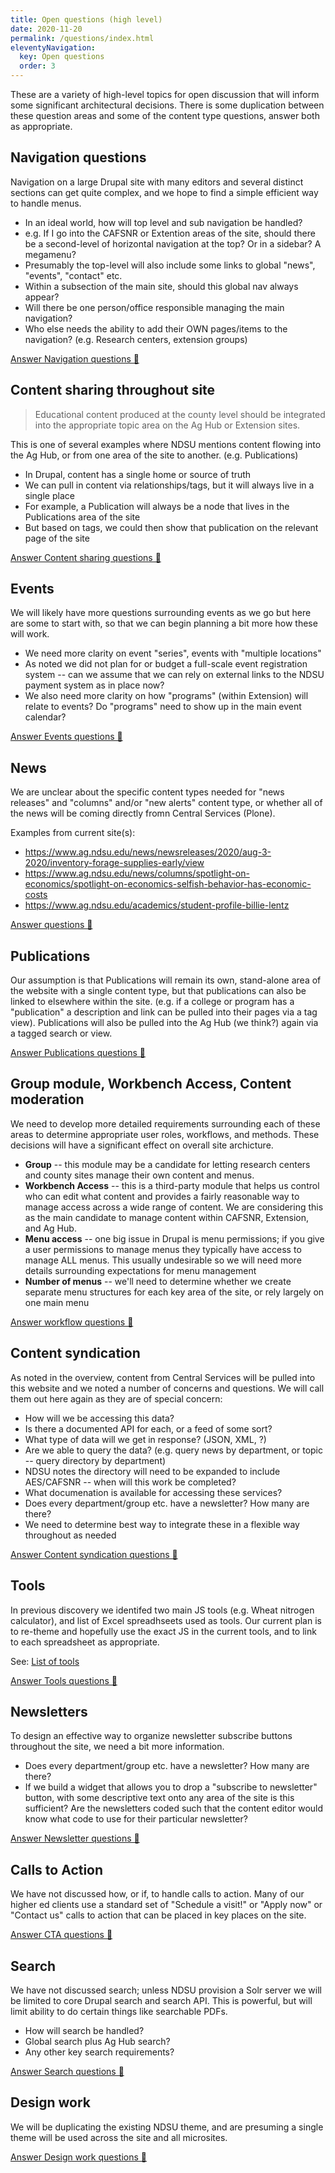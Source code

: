 ```yaml
---
title: Open questions (high level)
date: 2020-11-20
permalink: /questions/index.html
eleventyNavigation:
  key: Open questions
  order: 3
---
```

These are a variety of high-level topics for open discussion that will inform some significant architectural decisions. There is some duplication between these question areas and some of the content type questions, answer both as appropriate. 

## Navigation questions

Navigation on a large Drupal site with many editors and several distinct sections can get quite complex, and we hope to find a simple efficient way to handle menus. 

* In an ideal world, how will top level and sub navigation be handled? 
* e.g. If I go into the CAFSNR or Extention areas of the site, should there be a second-level of horizontal navigation at the top? Or in a sidebar? A megamenu?
* Presumably the top-level will also include some links to global "news", "events", "contact" etc.  
* Within a subsection of the main site, should this global nav always appear? 
* Will there be one person/office responsible managing the main navigation? 
* Who else needs the ability to add their OWN pages/items to the navigation? (e.g. Research centers, extension groups)

<a class="button bg-green-500 hover:bg-blue-500 rounded" href="https://docs.google.com/forms/d/e/1FAIpQLSek60Fsqi2DSxYL_giop0AcX8nGC2oAl_52Ow1dA_yi1t4YDA/viewform?usp=sf_link" target="_blank">Answer Navigation questions 🤔</a>

## Content sharing throughout site

> Educational content produced at the county level should be integrated into the appropriate topic area on the Ag Hub or Extension sites.

This is one of several examples where NDSU mentions content flowing into the Ag Hub, or from one area of the site to another. (e.g. Publications)

* In Drupal, content has a single home or source of truth
* We can pull in content via relationships/tags, but it will always live in a single place
* For example, a Publication will always be a node that lives in the Publications area of the site
* But based on tags, we could then show that publication on the relevant page of the site

<a class="button bg-green-500 hover:bg-blue-500 rounded" href="https://docs.google.com/forms/d/e/1FAIpQLSdlJgP-C06W3n_du0FI6gbwZJeAfMA-LJLzoEaSU8ivt6UVTw/viewform?usp=sf_link" target="_blank">Answer Content sharing questions 🤔</a>

## Events

We will likely have more questions surrounding events as we go but here are some to start with, so that we can begin planning a bit more how these will work.

* We need more clarity on event "series", events with "multiple locations"
* As noted we did not plan for or budget a full-scale event registration system -- can we assume that we can rely on external links to the NDSU payment system as in place now?
* We also need more clarity on how "programs" (within Extension) will relate to events? Do "programs" need to show up in the main event calendar?

<a class="button bg-green-500 hover:bg-blue-500 rounded" href="https://docs.google.com/forms/d/e/1FAIpQLSepFTSyadDrvInL2J8mjj6DFypsInpGCWZQKHyeiNhbj5Mngg/viewform?usp=sf_link" target="_blank">Answer Events questions 🤔</a>

## News

We are unclear about the specific content types needed for "news releases" and "columns" and/or "new alerts" content type, or whether all of the news will be coming directly fromn Central Services (Plone).

Examples from current site(s): 
* https://www.ag.ndsu.edu/news/newsreleases/2020/aug-3-2020/inventory-forage-supplies-early/view
* https://www.ag.ndsu.edu/news/columns/spotlight-on-economics/spotlight-on-economics-selfish-behavior-has-economic-costs
* https://www.ag.ndsu.edu/academics/student-profile-billie-lentz

<a class="button bg-green-500 hover:bg-blue-500 rounded" href="https://docs.google.com/forms/d/e/1FAIpQLScwyp1cxdB565XEpI5zBn-oTNYdCIpS0akCEsWjYOH5dzlsog/viewform?usp=sf_link" target="_blank">Answer  questions 🤔</a>


## Publications

Our assumption is that Publications will remain its own, stand-alone area of the website with a single content type, but that publications can also be linked to elsewhere within the site. (e.g. if a college or program has a "publication" a description and link can be pulled into their pages via a tag view).  Publications will also be pulled into the Ag Hub (we think?) again via a tagged search or view. 

<a class="button bg-green-500 hover:bg-blue-500 rounded" href="https://docs.google.com/forms/d/e/1FAIpQLSdip5gbulPf9VFpJHDfgWzZnTZwHBf6MiDUTn9HpBJX2yfAzA/viewform?usp=sf_link" target="_blank">Answer Publications questions 🤔</a>



## Group module, Workbench Access, Content moderation

We need to develop more detailed requirements surrounding each of these areas to determine appropriate user roles, workflows, and methods. These decisions will have a significant effect on overall site archicture. 

* **Group** -- this module may be a candidate for letting research centers and county sites manage their own content and menus. 
* **Workbench Access** -- this is a third-party module that helps us control who can edit what content and provides a fairly reasonable way to manage access across a wide range of content. We are considering this as the main candidate to manage content within CAFSNR, Extension, and Ag Hub. 
* **Menu access** -- one big issue in Drupal is menu permissions; if you give a user permissions to manage menus they typically have access to manage ALL menus. This usually undesirable so we will need more details surrounding expectations for menu management
* **Number of menus** -- we'll need to determine whether we create separate menu structures for each key area of the site, or rely largely on one main menu

<a class="button bg-green-500 hover:bg-blue-500 rounded" href="https://docs.google.com/forms/d/e/1FAIpQLSdZE3bzAOGK8-gykPvoPLQVJIooEyN3qrBl8_IkuWbUP13Kug/viewform?usp=sf_link" target="_blank">Answer workflow questions 🤔</a>

## Content syndication

As noted in the overview, content from Central Services will be pulled into this website and we noted a number of concerns and questions. We will call them out here again as they are of special concern:

* How will we be accessing this data? 
* Is there a documented API for each, or a feed of some sort?
* What type of data will we get in response? (JSON, XML, ?) 
* Are we able to query the data? (e.g. query news by department, or topic -- query directory by department)
* NDSU notes the directory will need to be expanded to include AES/CAFSNR -- when will this work be completed?
* What documenation is available for accessing these services? 
* Does every department/group etc. have a newsletter? How many are there? 
* We need to determine best way to integrate these in a flexible way throughout as needed

<a class="button bg-green-500 hover:bg-blue-500 rounded" href="https://docs.google.com/forms/d/e/1FAIpQLSeIxUIoHBoV7iO84mIyoc3sMdtCuGuct_A9gZ2sgRQp_4VoFw/viewform?usp=sf_link" target="_blank">Answer Content syndication questions 🤔</a>

## Tools

In previous discovery we identifed two main JS tools (e.g. Wheat nitrogen calculator), and list of Excel spreadhseets used as tools. Our current plan is to re-theme and hopefully use the exact JS in the current tools, and to link to each spreadsheet as appropriate. 
 
 See: [List of tools](https://docs.google.com/spreadsheets/d/13ONJKXYxq10thkYPBgB92lCRoIgG1FVTbxRyoc6xThk/edit#gid=996020785)


<a class="button bg-green-500 hover:bg-blue-500 rounded" href="https://docs.google.com/forms/d/e/1FAIpQLSdFcPaHGKOCyf6MQwipdKwzr2BOj5AZaZV_9rm30nlgADZNSA/viewform?usp=sf_link" target="_blank">Answer Tools questions 🤔</a> 

## Newsletters

To design an effective way to organize newsletter subscribe buttons throughout the site, we need a bit more information. 

* Does every department/group etc. have a newsletter? How many are there? 
* If we build a widget that allows you to drop a "subscribe to newsletter" button, with some descriptive text onto any area of the site is this sufficient? Are the newsletters coded such that the content editor would know what code to use for their particular newsletter?

<a class="button bg-green-500 hover:bg-blue-500 rounded" href="https://docs.google.com/forms/d/e/1FAIpQLSeYlo2fNS5qyZ4WfGyobo6xEQvzjWUIDYyHMBHgeeslKYghhg/viewform?usp=sf_link" target="_blank">Answer  Newsletter questions 🤔</a>

## Calls to Action

We have not discussed how, or if, to handle calls to action. Many of our higher ed clients use a standard set of "Schedule a visit!" or "Apply now" or "Contact us" calls to action that can be placed in key places on the site. 

<a class="button bg-green-500 hover:bg-blue-500 rounded" href="https://docs.google.com/forms/d/e/1FAIpQLSfsBsbcUjZ9FCerfYRr-EZFBPSq2MNgWguWLEFJg2VY3bAhYw/viewform?usp=sf_link" target="_blank">Answer CTA questions 🤔</a>

## Search

We have not discussed search; unless NDSU provision a Solr server we will be limited to core Drupal search and search API. This is powerful, but will limit ability to do certain things like searchable PDFs.

* How will search be handled? 
* Global search plus Ag Hub search? 
* Any other key search requirements? 

<a class="button bg-green-500 hover:bg-blue-500 rounded" href="https://docs.google.com/forms/d/e/1FAIpQLSesFsA0odCb8gteIaoatXbjaInn_J2Yhl7HeSHV7-Z-9znLrQ/viewform?usp=sf_link" target="_blank">Answer Search questions 🤔</a>

## Design work

We will be duplicating the existing NDSU theme, and are presuming a single theme will be used across the site and all microsites. 

<a class="button bg-green-500 hover:bg-blue-500 rounded" href="https://docs.google.com/forms/d/e/1FAIpQLScwgJTlkRwVeAN_r0VLtQkzZcuvxRqI4OjJ2DGLO3NlyBMMKQ/viewform?usp=sf_link" target="_blank">Answer Design work questions 🤔</a>
